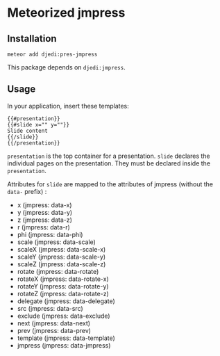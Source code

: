 # Meteorized jmpress

## Installation

```
meteor add djedi:pres-jmpress
```

This package depends on `djedi:jmpress`.

## Usage

In your application, insert these templates:
```
{{#presentation}}
{{#slide x="" y=""}}
Slide content
{{/slide}}
{{/presentation}}
```


`presentation` is the top container for a presentation.
`slide` declares the individual pages on the presentation. They must be declared inside the `presentation`.

Attributes for `slide` are mapped to the attributes of jmpress (without the `data-` prefix) :
- x (jmpress: data-x)
- y (jmpress: data-y)
- z (jmpress: data-z)
- r (jmpress: data-r)
- phi (jmpress: data-phi)
- scale (jmpress: data-scale)
- scaleX (jmpress: data-scale-x)
- scaleY (jmpress: data-scale-y)
- scaleZ (jmpress: data-scale-z)
- rotate (jmpress: data-rotate)
- rotateX (jmpress: data-rotate-x)
- rotateY (jmpress: data-rotate-y)
- rotateZ (jmpress: data-rotate-z)
- delegate (jmpress: data-delegate)
- src (jmpress: data-src)
- exclude (jmpress: data-exclude)
- next (jmpress: data-next)
- prev (jmpress: data-prev)
- template (jmpress: data-template)
- jmpress (jmpress: data-jmpress)


